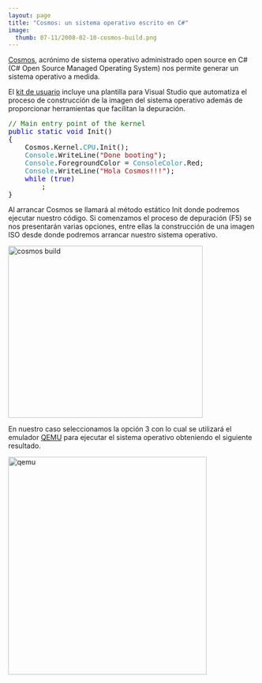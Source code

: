 ```yaml
---
layout: page
title: "Cosmos: un sistema operativo escrito en C#"
image:
  thumb: 07-11/2008-02-10-cosmos-build.png
---
```


<p><a target="_blank" href="http://www.gocosmos.org/">Cosmos</a>, acr&oacute;nimo de sistema operativo administrado open source en C# (C# Open Source Managed Operating System) nos permite generar un sistema operativo a medida.</p>

<p>El <a target="_blank" href="http://www.codeplex.com/Cosmos">kit de usuario</a> incluye una plantilla para Visual Studio que automatiza el proceso de construcci&oacute;n de la imagen del sistema operativo adem&aacute;s de proporcionar herramientas que facilitan la depuraci&oacute;n.</p>  

<pre class="code"><span style="color: green;">// Main entry point of the kernel<br /></span><span style="color: blue;">public static void </span>Init()
{
    Cosmos.Kernel.<span style="color: rgb(43, 145, 175);">CPU</span>.Init();
    <span style="color: rgb(43, 145, 175);">Console</span>.WriteLine(<span style="color: rgb(163, 21, 21);">&quot;Done booting&quot;</span>);
    <span style="color: rgb(43, 145, 175);">Console</span>.ForegroundColor = <span style="color: rgb(43, 145, 175);">ConsoleColor</span>.Red;
    <span style="color: rgb(43, 145, 175);">Console</span>.WriteLine(<span style="color: rgb(163, 21, 21);">&quot;Hola Cosmos!!!&quot;</span>);
    <span style="color: blue;">while </span>(<span style="color: blue;">true</span>)
        ;
}</pre>  

<p>Al arrancar Cosmos se llamar&aacute; al m&eacute;todo est&aacute;tico Init donde podremos ejecutar nuestro c&oacute;digo. Si comenzamos el proceso de depuraci&oacute;n (F5) se nos presentar&aacute;n varias opciones, entre ellas la construcci&oacute;n de una imagen ISO desde donde podremos arrancar nuestro sistema operativo.</p>  

<p><img width="394" height="349" border="0" src="{{ site.baseurl }}/images/07-11/2008-02-10-cosmos-build.png" alt="cosmos build" style="border-width: 0px;" /></p>  

<p>En nuestro caso seleccionamos la opci&oacute;n 3 con lo cual se utilizar&aacute; el emulador <a target="_blank" href="http://es.wikipedia.org/wiki/QEMU">QEMU</a> para ejecutar el sistema operativo obteniendo el siguiente resultado.</p>  

<p><img width="402" height="442" border="0" src="{{ site.baseurl }}/images/07-11/2008-02-10-cosmos-qemu.png" alt="qemu" style="border-width: 0px;" /></p>